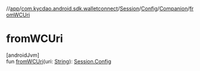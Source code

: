 //[app](../../../../../index.md)/[com.kycdao.android.sdk.walletconnect](../../../index.md)/[Session](../../index.md)/[Config](../index.md)/[Companion](index.md)/[fromWCUri](from-w-c-uri.md)

# fromWCUri

[androidJvm]\
fun [fromWCUri](from-w-c-uri.md)(uri: [String](https://kotlinlang.org/api/latest/jvm/stdlib/kotlin/-string/index.html)): [Session.Config](../index.md)
